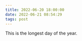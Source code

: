 ```yaml
---
title: 2022-06-20 18:00:00
date: 2022-06-21 08:54:29
tags: post
---
```


This is the longest day of the year.